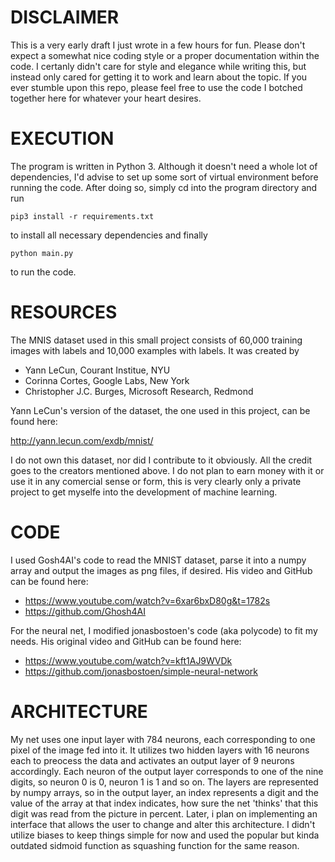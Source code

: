 # DISCLAIMER
This is a very early draft I just wrote in a few hours for fun. Please don't expect a somewhat nice coding style or a proper documentation within the code. I certanly didn't care for style and elegance while writing this, but instead only cared for getting it to work and learn about the topic. If you ever stumble upon this repo, please feel free to use the code I botched together here for whatever your heart desires.

# EXECUTION
The program is written in Python 3. Although it doesn't need a whole lot of dependencies, I'd advise to set up some sort of virtual environment before running the code. After doing so, simply cd into the program directory and run

```
pip3 install -r requirements.txt
```

to install all necessary dependencies and finally

```
python main.py
```

to run the code.

# RESOURCES
The MNIS dataset used in this small project consists of 60,000 training images
with labels and 10,000 examples with labels. It was created by

- Yann LeCun, Courant Institue, NYU<br>
- Corinna Cortes, Google Labs, New York<br>
- Christopher J.C. Burges, Microsoft Research, Redmond<br>

Yann LeCun's version of the dataset, the one used in this project, can be found here:

http://yann.lecun.com/exdb/mnist/

I do not own this dataset, nor did I contribute to it obviously. All the credit goes to the creators mentioned above.
I do not plan to earn money with it or use it in any comercial sense or form, this is very clearly only a private project to
get myselfe into the development of machine learning.


# CODE
I used Gosh4AI's code to read the MNIST dataset, parse it into a numpy array and output the images as png files, if desired.
His video and GitHub can be found here:

- https://www.youtube.com/watch?v=6xar6bxD80g&t=1782s
- https://github.com/Ghosh4AI


For the neural net, I modified jonasbostoen's code (aka polycode) to fit my needs. His original video and GitHub can be found here:

- https://www.youtube.com/watch?v=kft1AJ9WVDk
- https://github.com/jonasbostoen/simple-neural-network


# ARCHITECTURE

My net uses one input layer with 784 neurons, each corresponding to one pixel of the image fed into it. It utilizes two hidden layers with 16 neurons each to preocess the data and activates an output layer of 9 neurons accordingly. Each neuron of the output layer corresponds to one of the nine digits, so neuron 0 is 0, neuron 1 is 1 and so on. The layers are represented by numpy arrays, so in the output layer, an index represents a digit and the value of the array at that index indicates, how sure the net 'thinks' that this digit was read from the picture in percent. Later, i plan on implementing an interface that allows the user to change and alter this architecture. I didn't utilize biases to keep things simple for now and used the popular but kinda outdated sidmoid function as squashing function for the same reason.
